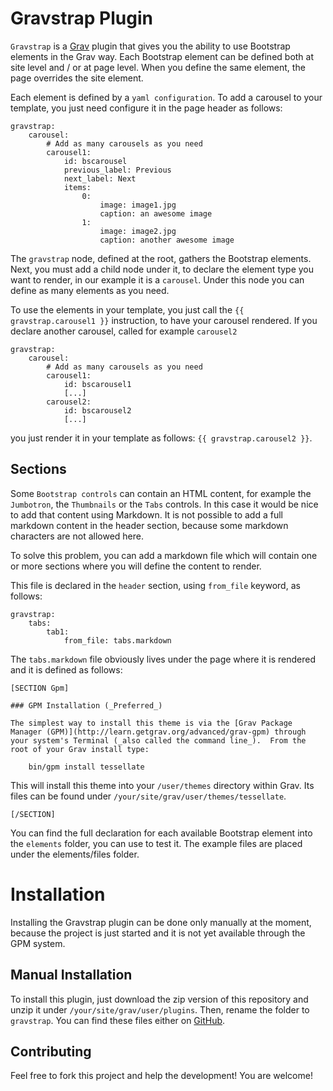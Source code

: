 # Gravstrap Plugin

`Gravstrap` is a [Grav](http://github.com/getgrav/grav) plugin that gives you the ability to use Bootstrap elements in the Grav way. Each Bootstrap element can be defined both at site level and / or at page level. When you define the same element, the page overrides the site element.

Each element is defined by a `yaml configuration`. To add a carousel to your template, you just need configure it in the page header as follows:

    gravstrap:
        carousel:        
            # Add as many carousels as you need
            carousel1:
                id: bscarousel
                previous_label: Previous
                next_label: Next
                items:
                    0:
                        image: image1.jpg
                        caption: an awesome image
                    1:
                        image: image2.jpg
                        caption: another awesome image

The `gravstrap` node, defined at the root, gathers the Bootstrap elements. Next, you must add a child node under it, to declare the element type you want to render, in our example it is a `carousel`. Under this node you can define as many elements as you need.

To use the elements in your template, you just call the `{{ gravstrap.carousel1 }}` instruction, to have your carousel rendered. If you declare another carousel, called  for example `carousel2`

    gravstrap:
        carousel:        
            # Add as many carousels as you need
            carousel1:
                id: bscarousel1
                [...]
            carousel2:
                id: bscarousel2
                [...]

you just render it in your template as follows: `{{ gravstrap.carousel2 }}`.

## Sections

Some `Bootstrap controls` can contain an HTML content, for example the `Jumbotron`, the `Thumbnails` or the `Tabs` controls. In this case it would be nice to add that content using Markdown. It is not possible to add a full markdown content in the header section, because some markdown characters are not allowed here.

To solve this problem, you can add a markdown file which will contain one or more sections where you will define the content to render.

This file is declared in the `header` section, using `from_file` keyword, as follows:

    gravstrap:
        tabs:
            tab1:
                from_file: tabs.markdown

The `tabs.markdown` file obviously lives under the page where it is rendered and it is defined as follows:

    [SECTION Gpm]

    ### GPM Installation (_Preferred_)

    The simplest way to install this theme is via the [Grav Package Manager (GPM)](http://learn.getgrav.org/advanced/grav-gpm) through your system's Terminal (_also called the command line_).  From the root of your Grav install type:

        bin/gpm install tessellate

This will install this theme into your `/user/themes` directory within Grav. Its files can be found under `/your/site/grav/user/themes/tessellate`.

    [/SECTION]

You can find the full declaration for each available Bootstrap element into the `elements` folder, you can use to test it. The example files are placed under the elements/files folder.

# Installation

Installing the Gravstrap plugin can be done only manually at the moment, because the project is just started and it is not yet available through the GPM system. 

## Manual Installation

To install this plugin, just download the zip version of this repository and unzip it under `/your/site/grav/user/plugins`. Then, rename the folder to `gravstrap`. You can find these files either on [GitHub](https://github.com/giansi/grav-plugin-gravstrap).

## Contributing

Feel free to fork this project and help the development! You are welcome!